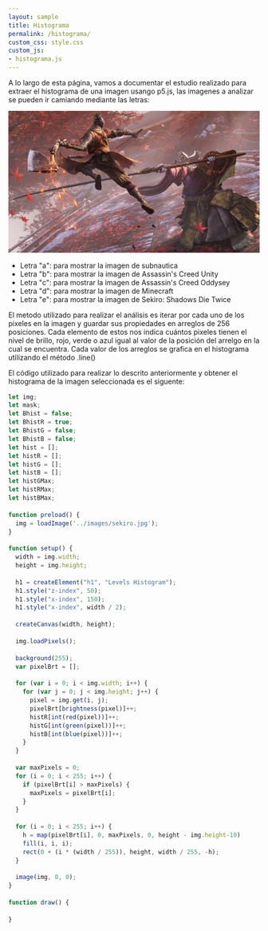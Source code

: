 ```yaml
---
layout: sample
title: Histograma
permalink: /histograma/
custom_css: style.css
custom_js:
- histograma.js
---
```

A lo largo de esta página, vamos a documentar el estudio realizado para extraer el histograma de una imagen usango p5.js, las imagenes a analizar se pueden ir camiando mediante las letras:

<img src="../images/sekiro.jpg" alt="hisgrama" class="center-image">

- Letra "a": para mostrar la imagen de subnautica
- Letra "b": para mostrar la imagen de Assassin's Creed Unity
- Letra "c": para mostrar la imagen de Assassin's Creed Oddysey
- Letra "d": para mostrar la imagen de Minecraft
- Letra "e": para mostrar la imagen de Sekiro: Shadows Die Twice

El metodo utilizado para realizar el análisis es iterar por cada uno de los pixeles en la imagen y guardar sus propiedades en arreglos de 256 posiciones. Cada elemento de estos nos indica cuántos pixeles tienen el nivel de brillo, 
rojo, verde o azul igual al valor de la posición del arrelgo en la cual se encuentra. Cada valor de los arreglos se grafica en el histograma utilizando el método .line()

El código utilizado para realizar lo descrito anteriormente y obtener el histograma de la imagen seleccionada es el siguente:

```js
let img;
let mask;
let Bhist = false;
let BhistR = true;
let BhistG = false;
let BhistB = false;
let hist = [];
let histR = [];
let histG = [];
let histB = [];
let histGMax;
let histRMax;
let histBMax;

function preload() {
  img = loadImage('../images/sekiro.jpg');
}

function setup() {
  width = img.width;
  height = img.height;

  h1 = createElement("h1", "Levels Histogram");
  h1.style("z-index", 50);
  h1.style("x-index", 150);
  h1.style("x-index", width / 2);

  createCanvas(width, height);

  img.loadPixels();

  background(255);
  var pixelBrt = [];
  
  for (var i = 0; i < img.width; i++) {
    for (var j = 0; j < img.height; j++) {
      pixel = img.get(i, j);
      pixelBrt[brightness(pixel)]++;
      histR[int(red(pixel))]++;
      histG[int(green(pixel))]++;
      histB[int(blue(pixel))]++;
    }
  }
  
  var maxPixels = 0;
  for (i = 0; i < 255; i++) {
    if (pixelBrt[i] > maxPixels) {
      maxPixels = pixelBrt[i];
    }
  }

  for (i = 0; i < 255; i++) {
    h = map(pixelBrt[i], 0, maxPixels, 0, height - img.height-10)
    fill(i, i, i);
    rect(0 + (i * (width / 255)), height, width / 255, -h);
  }

  image(img, 0, 0);
}

function draw() {

}
```
<div class="histograma" id='histograma'></div>